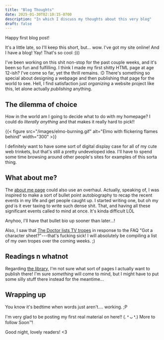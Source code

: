 ```yaml
---
title: "Blog Thoughts"
date: 2025-01-30T02:10:15-0700
description: "In which I discuss my thoughts about this very blog"
draft: false
---
```


Happy first blog post!

It's a little late, so I'll keep this short, but... wow. I've got my site online! And I have a blog! Yay! That's so cool :)))

I've been working on this shit non-stop for the past couple weeks, and it's been so fun and fulfilling. I think I made my first shitty HTML page at age 12-ish? I've come so far, yet the thrill remains. :D There's something so special about designing a webpage and then publishing that page for the world to see. Hell, I find satisfaction just _organizing_ a website project like this, let alone actually _publishing_ anything.

## The dilemma of choice

How in the world am I going to decide what to do with my homepage? I could do _literally anything_ and that makes it really hard to pick!!

{{< figure src="/images/elmo-burning.gif" alt="Elmo with flickering flames behind" width="300" >}}

I definitely want to have some sort of digital display case for all of my cute web trinkets, but that's still a pretty undeveloped idea. I'll have to spend some time browsing around other people's sites for examples of this sorta thing.

## What about me?

The [about me page](/about) could also use an overhaul. Actually, speaking of, I was inspired to make a sort of bullet point autobiography to recap the recent events in my life and get people caught up. I started writing one, but oh my _god_ is it ever taxing to write such dense shit. That, and having all these significant events called to mind at once. It's kinda difficult LOL

Anyhoo, I'll have that bullet bio up sooner than later...!

Also, I saw that [The Doctor lists TV tropes](https://drwho.virtadpt.net/page/frequently-asked-questions/) in response to the FAQ "Got a character sheet?"---that's fucking sick! I will absolutely be compiling a list of my own tropes over the coming weeks. ;)

## Readings n whatnot

Regarding [the library](/library), I'm not sure what sort of pages I actually want to publish there! I'm sure _something_ will come to mind, but I might have to put some silly stuff there instead for the meantime...

## Wrapping up

You know it's bedtime when words just aren't.... working. ;P

I'm very glad to be posting my first real material on here!! (. ❛ ᴗ ❛.) More to follow Soon™!

Good night, lovely readers! <3
